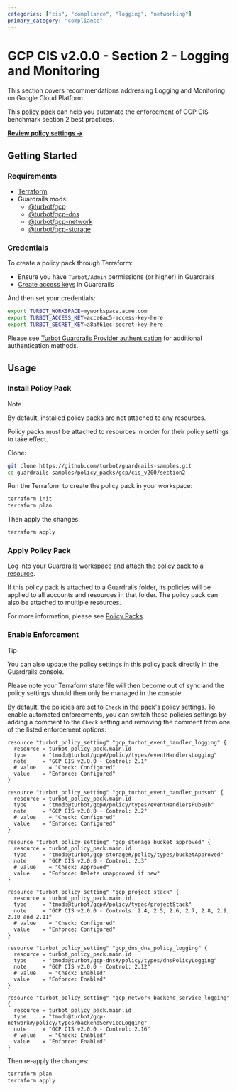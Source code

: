 ```yaml
---
categories: ["cis", "compliance", "logging", "networking"]
primary_category: "compliance"
---
```


# GCP CIS v2.0.0 - Section 2 - Logging and Monitoring

This section covers recommendations addressing Logging and Monitoring on Google Cloud Platform.

This [policy pack](https://turbot.com/guardrails/docs/concepts/resources/policy-packs) can help you automate the enforcement of GCP CIS benchmark section 2 best practices.

**[Review policy settings →](https://hub.guardrails.turbot.com/policy-packs/gcp_cis_v200_section2/settings)**

## Getting Started

### Requirements

- [Terraform](https://developer.hashicorp.com/terraform/install)
- Guardrails mods:
  - [@turbot/gcp](https://hub.guardrails.turbot.com/mods/gcp/mods/gcp)
  - [@turbot/gcp-dns](https://hub.guardrails.turbot.com/mods/gcp/mods/gcp-dns)
  - [@turbot/gcp-network](https://hub.guardrails.turbot.com/mods/gcp/mods/gcp-network)
  - [@turbot/gcp-storage](https://hub.guardrails.turbot.com/mods/gcp/mods/gcp-storage)

### Credentials

To create a policy pack through Terraform:

- Ensure you have `Turbot/Admin` permissions (or higher) in Guardrails
- [Create access keys](https://turbot.com/guardrails/docs/guides/iam/access-keys#generate-a-new-guardrails-api-access-key) in Guardrails

And then set your credentials:

```sh
export TURBOT_WORKSPACE=myworkspace.acme.com
export TURBOT_ACCESS_KEY=acce6ac5-access-key-here
export TURBOT_SECRET_KEY=a8af61ec-secret-key-here
```

Please see [Turbot Guardrails Provider authentication](https://registry.terraform.io/providers/turbot/turbot/latest/docs#authentication) for additional authentication methods.

## Usage

### Install Policy Pack

> [!NOTE]
> By default, installed policy packs are not attached to any resources.
>
> Policy packs must be attached to resources in order for their policy settings to take effect.

Clone:

```sh
git clone https://github.com/turbot/guardrails-samples.git
cd guardrails-samples/policy_packs/gcp/cis_v200/section2
```

Run the Terraform to create the policy pack in your workspace:

```sh
terraform init
terraform plan
```

Then apply the changes:

```sh
terraform apply
```

### Apply Policy Pack

Log into your Guardrails workspace and [attach the policy pack to a resource](https://turbot.com/guardrails/docs/guides/policy-packs#attach-a-policy-pack-to-a-resource).

If this policy pack is attached to a Guardrails folder, its policies will be applied to all accounts and resources in that folder. The policy pack can also be attached to multiple resources.

For more information, please see [Policy Packs](https://turbot.com/guardrails/docs/concepts/resources/policy-packs).

### Enable Enforcement

> [!TIP]
> You can also update the policy settings in this policy pack directly in the Guardrails console.
>
> Please note your Terraform state file will then become out of sync and the policy settings should then only be managed in the console.

By default, the policies are set to `Check` in the pack's policy settings. To enable automated enforcements, you can switch these policies settings by adding a comment to the `Check` setting and removing the comment from one of the listed enforcement options:

```hcl
resource "turbot_policy_setting" "gcp_turbot_event_handler_logging" {
  resource = turbot_policy_pack.main.id
  type     = "tmod:@turbot/gcp#/policy/types/eventHandlersLogging"
  note     = "GCP CIS v2.0.0 - Control: 2.1"
  # value    = "Check: Configured"
  value    = "Enforce: Configured"
}

resource "turbot_policy_setting" "gcp_turbot_event_handler_pubsub" {
  resource = turbot_policy_pack.main.id
  type     = "tmod:@turbot/gcp#/policy/types/eventHandlersPubSub"
  note     = "GCP CIS v2.0.0 - Control: 2.2"
  # value    = "Check: Configured"
  value    = "Enforce: Configured"
}

resource "turbot_policy_setting" "gcp_storage_bucket_approved" {
  resource = turbot_policy_pack.main.id
  type     = "tmod:@turbot/gcp-storage#/policy/types/bucketApproved"
  note     = "GCP CIS v2.0.0 - Control: 2.3"
  # value    = "Check: Approved"
  value    = "Enforce: Delete unapproved if new"
}

resource "turbot_policy_setting" "gcp_project_stack" {
  resource = turbot_policy_pack.main.id
  type     = "tmod:@turbot/gcp#/policy/types/projectStack"
  note     = "GCP CIS v2.0.0 - Controls: 2.4, 2.5, 2.6, 2.7, 2.8, 2.9, 2.10 and 2.11"
  # value    = "Check: Configured"
  value    = "Enforce: Configured"
}

resource "turbot_policy_setting" "gcp_dns_dns_policy_logging" {
  resource = turbot_policy_pack.main.id
  type     = "tmod:@turbot/gcp-dns#/policy/types/dnsPolicyLogging"
  note     = "GCP CIS v2.0.0 - Control: 2.12"
  # value    = "Check: Enabled"
  value    = "Enforce: Enabled"
}

resource "turbot_policy_setting" "gcp_network_backend_service_logging" {
  resource = turbot_policy_pack.main.id
  type     = "tmod:@turbot/gcp-network#/policy/types/backendServiceLogging"
  note     = "GCP CIS v2.0.0 - Control: 2.16"
  # value    = "Check: Enabled"
  value    = "Enforce: Enabled"
}
```

Then re-apply the changes:

```sh
terraform plan
terraform apply
```
